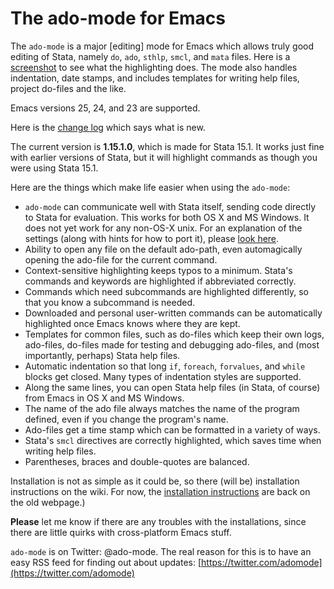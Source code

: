 # The ado-mode for Emacs

The `ado-mode` is a major [editing] mode for Emacs which allows truly good editing of Stata, namely `do`, `ado`, `sthlp`, `smcl`, and `mata` files. Here is a [screenshot](ado_highlighting.png) to see what the highlighting does. The mode also handles indentation, date stamps, and includes templates for writing help files, project do-files and the like.

Emacs versions 25, 24, and 23 are supported.

Here is the [change log](changes.md) which says what is new.

The current version is **1.15.1.0**, which is made for Stata 15.1. It works just fine with earlier versions of Stata, but it will highlight commands as though you were using Stata 15.1.

Here are the things which make life easier when using the `ado-mode`:

  * `ado-mode` can communicate well with Stata itself, sending code directly to Stata for evaluation. This works for both OS X and MS Windows. It does not yet work for any non-OS-X unix. For an explanation of the settings (along with hints for how to port it), please [look here](send2stata.html).
  * Ability to open any file on the default ado-path, even automagically opening the ado-file for the current command.
  * Context-sensitive highlighting keeps typos to a minimum. Stata's commands and keywords are highlighted if abbreviated correctly.
  * Commands which need subcommands are highlighted differently, so that you know a subcommand is needed.
  * Downloaded and personal user-written commands can be automatically highlighted once Emacs knows where they are kept.
  * Templates for common files, such as do-files which keep their own logs, ado-files, do-files made for testing and debugging ado-files, and (most importantly, perhaps) Stata help files.
  * Automatic indentation so that long `if`, `foreach`, `forvalues`, and `while` blocks get closed. Many types of indentation styles are supported.
  * Along the same lines, you can open Stata help files (in Stata, of course) from Emacs in OS X and MS Windows. 
  * The name of the ado file always matches the name of the program defined, even if you change the program's name.
  * Ado-files get a time stamp which can be formatted in a variety of ways.
  * Stata's `smcl` directives are correctly highlighted, which saves time when writing help files.
  * Parentheses, braces and double-quotes are balanced.

Installation is not as simple as it could be, so there (will be) installation instructions on the wiki. For now, the [installation instructions](http://louabill.org/Stata/ado-mode_install.html) are back on the old webpage.)

**Please** let me know if there are any troubles with the installations, since there are little quirks with cross-platform Emacs stuff.

`ado-mode` is on Twitter: @ado-mode. The real reason for this is to have an easy RSS feed for finding out about updates: [https://twitter.com/adomode](https://twitter.com/adomode)
